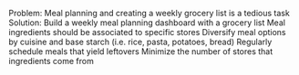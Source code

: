 Problem: Meal planning and creating a weekly grocery list is a tedious task
Solution: Build a weekly meal planning dashboard with a grocery list
    Meal ingredients should be associated to specific stores
    Diversify meal options by cuisine and base starch (i.e. rice, pasta, potatoes, bread)
    Regularly schedule meals that yield leftovers
    Minimize the number of stores that ingredients come from
